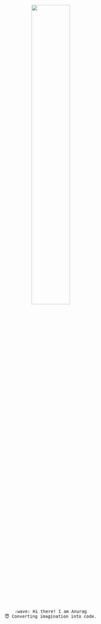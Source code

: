 <p align="center">
  <img src="https://cdn.dribbble.com/users/285475/screenshots/3798124/astronaut.gif" width="50%">
  <br><br>
  <samp>
    :wave: Hi there! I am Anurag <br>
    😇 Converting imagination into code.
  </samp>
  <br>
  <br>
  <br>
</p>

